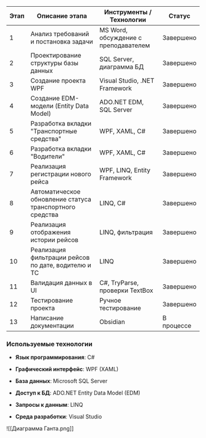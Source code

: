 | Этап | Описание этапа                                           | Инструменты / Технологии             | Статус     |
| ---- | -------------------------------------------------------- | ------------------------------------ | ---------- |
| 1    | Анализ требований и постановка задачи                    | MS Word, обсуждение с преподавателем | Завершено  |
| 2    | Проектирование структуры базы данных                     | SQL Server, диаграмма БД             | Завершено  |
| 3    | Создание проекта WPF                                     | Visual Studio, .NET Framework        | Завершено  |
| 4    | Создание EDM-модели (Entity Data Model)                  | ADO.NET EDM, SQL Server              | Завершено  |
| 5    | Разработка вкладки "Транспортные средства"               | WPF, XAML, C#                        | Завершено  |
| 6    | Разработка вкладки "Водители"                            | WPF, XAML, C#                        | Завершено  |
| 7    | Реализация регистрации нового рейса                      | WPF, LINQ, Entity Framework          | Завершено  |
| 8    | Автоматическое обновление статуса транспортного средства | LINQ, C#                             | Завершено  |
| 9    | Реализация отображения истории рейсов                    | LINQ, фильтрация                     | Завершено  |
| 10   | Реализация фильтрации рейсов по дате, водителю и ТС      | LINQ                                 | Завершено  |
| 11   | Валидация данных в UI                                    | C#, TryParse, проверки TextBox       | Завершено  |
| 12   | Тестирование проекта                                     | Ручное тестирование                  | Завершено  |
| 13   | Написание документации                                   | Obsidian                             | В процессе |

### Используемые технологии

- **Язык программирования**: C#
    
- **Графический интерфейс**: WPF (XAML)
    
- **База данных**: Microsoft SQL Server
    
- **Доступ к БД**: ADO.NET Entity Data Model (EDM)
    
- **Запросы к данным**: LINQ
    
- **Среда разработки**: Visual Studio



![[Диаграмма Ганта.png]]